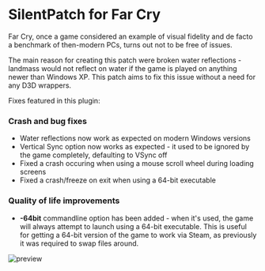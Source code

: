 # SilentPatch for Far Cry
Far Cry, once a game considered an example of visual fidelity and de facto a benchmark of then-modern PCs, turns out not to be free of issues.

The main reason for creating this patch were broken water reflections - landmass would not reflect on water if the game is played on anything newer than Windows XP. This patch aims to fix this issue without a need for any D3D wrappers.

Fixes featured in this plugin:

### Crash and bug fixes
* Water reflections now work as expected on modern Windows versions
* Vertical Sync option now works as expected - it used to be ignored by the game completely, defaulting to VSync off
* Fixed a crash occuring when using a mouse scroll wheel during loading screens
* Fixed a crash/freeze on exit when using a 64-bit executable
 
 ### Quality of life improvements
* **-64bit** commandline option has been added - when it's used, the game will always attempt to launch using a 64-bit executable. This is useful for getting a 64-bit version of the game to work via Steam, as previously it was required to swap files around.

![preview](https://i.imgur.com/Q9xVJlG.jpg)
